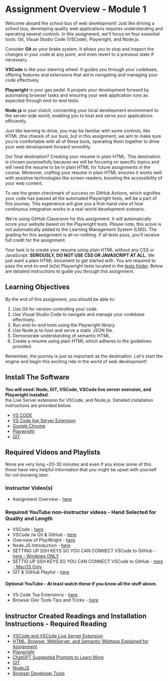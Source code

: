 # Assignment Overview - Module 1

Welcome aboard the school bus of web development! Just like driving a school bus, developing quality web applications requires understanding and operating several controls. In this assignment, we'll focus on four essential tools: Git, Visual Studio Code (VSCode), Playwright, and Node.js.

Consider **Git** as your brake system. It allows you to stop and inspect the changes in your code at any point, and even revert to a previous state if necessary.

**VSCode** is like your steering wheel. It guides you through your codebase, offering features and extensions that aid in navigating and managing your code effectively.

**Playwright** is your gas pedal. It propels your development forward by automating browser tasks and ensuring your web application runs as expected through end-to-end tests.

**Node.js** is your clutch, connecting your local development environment to the server-side world, enabling you to host and serve your applications efficiently.

Just like learning to drive, you may be familiar with some controls, like HTML (the chassis of our bus), but in this assignment, we aim to make sure you're comfortable with all of these tools, operating them together to drive your web development forward smoothly. 

Our final destination? Creating your resume in plain HTML. This destination is chosen purposefully because we will be focusing on specific topics and will need the resume to be in plain HTML for future assignments in the course. Moreover, crafting your resume in plain HTML ensures it works well with assistive technologies like screen readers, boosting the accessibility of your web content.

To see the green checkmark of success on GitHub Actions, which signifies your code has passed all the automated Playwright tests, will be a part of this journey. This experience will give you a first-hand view of how continuous integration works in a real-world development scenario.

We're using GitHub Classroom for this assignment. It will automatically score your website based on the Playwright tests. Please note, this score is not automatically added to the Learning Management System (LMS). The grading for this assignment is all-or-nothing. If all tests pass, you'll receive full credit for the assignment.

Your task is to create your resume using plain HTML without any CSS or JavaScript. **SERIOUSLY, DO NOT USE CSS OR JAVASCRIPT AT ALL.** We just want a plain HTML document to get started with. You are required to pass the end-to-end (e2e) Playwright tests located in the [tests folder](tests/resume.spec.js). Below are detailed instructions to guide you through this assignment.

## Learning Objectives

By the end of this assignment, you should be able to:

1. Use Git for version controlling your code.
2. Use Visual Studio Code to navigate and manage your codebase effectively.
3. Run end-to-end tests using the Playwright library.
4. Use Node.js to host and serve a static JSON file.
5. Demonstrate understanding of semantic HTML.
6. Create a resume using plain HTML which adheres to the guidelines provided.

Remember, the journey is just as important as the destination. Let's start the engine and begin this exciting ride in the world of web development!

## Install The Software
**You will need: Node, GIT, VSCode, VSCode live server exension, and Playwright installed.**  
the Live Server extension for VSCode, and Node.js. Detailed installation instructions are provided below.

* [VS CODE](vscode.md)
* [VS Code live Server Extension](https://marketplace.visualstudio.com/items?itemName=ritwickdey.LiveServer)
* [Google Chrome](https://www.google.com/chrome/)
* [Playwright](playwright.md)
* [GIT](git.md)


## Required Videos and Playlists 
None are very long ~20-30 minutes and even if you know some of this these have very helpful information that you might be upset with yourself for not knowing later.

### Instructor Video(s)
* Assignment Overview - [here](https://youtu.be/9Ot7-MmQFL0) 

### Required YouTube non-instructor videos - Hand Selected for Quality and Length
* VSCode - [here](https://youtu.be/B-s71n0dHUk)
* VSCode /w Git & GitHub - [here](https://www.youtube.com/watch?v=i_23KUAEtUM)
* Overview of PlayWright - [here](https://www.youtube.com/watch?v=sAY9FmBih08)
* Node.JS Introduction - [here](https://www.youtube.com/watch?v=JZXQ455OT3A)
* SETTING UP SSH KEYS SO YOU CAN CONNECT VSCode to GitHub - [here - Windows ONLY](https://www.youtube.com/watch?v=a-zX_qc2S-M)
* SETTIG UP SSH KEYS SO YOU CAN CONNECT VSCode to GitHub - [here - MacOS Only](https://www.youtube.com/watch?v=cGcpVQlhbuI)
* GIT &  GitHub Playlist - [here](https://www.youtube.com/watch?v=6KoBsJfYBPM&list=PL0Zuz27SZ-6PkWWk_mA2vkimUTJf81mNz)
#### Optional YouTube - At least watch these if you know all the stuff above.
* VS Code Top Extensions - [here](https://youtu.be/xQcpQfEumQw)
* Browser Dev Tools Tips and Tricks - [here](https://www.youtube.com/watch?v=TcTSqhpm80Y)

## Instructor Created Readings and Installation Instructions - Required Reading
* [VSCode and VSCode Live Server Extension](vscode.md)
* [HTML, Browser, WebServer, and Semantic Webtags Explained for Assignment](webtagsexplained.md)
* [Playwright](playwright.md)
* [ChatGPT Suggested Prompts to Learn More](chatgpt.md)
* [GIT](git.md)
* [NodeJS](nodejs.md)
* [Browser Developer Tools](browsertools.md) 
